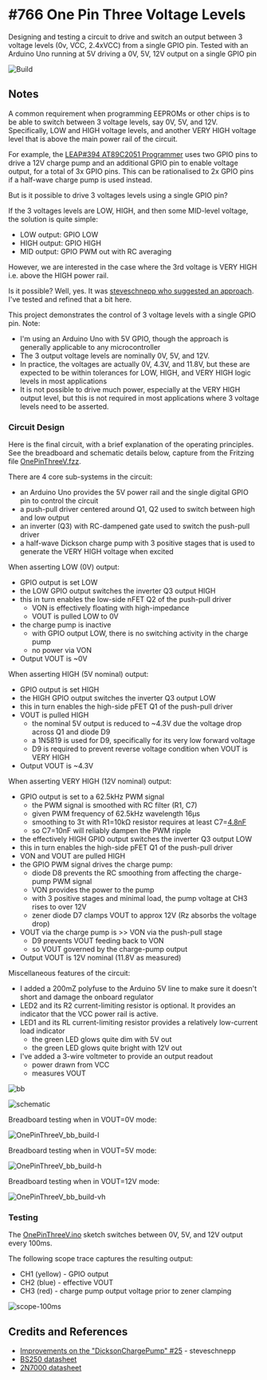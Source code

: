 # #766 One Pin Three Voltage Levels

Designing and testing a circuit to drive and switch an output between 3 voltage levels (0v, VCC, 2.4xVCC) from a single GPIO pin.
Tested with an Arduino Uno running at 5V driving a 0V, 5V, 12V output on a single GPIO pin

![Build](./assets/OnePinThreeV_build.jpg?raw=true)

## Notes

A common requirement when programming EEPROMs or other chips is to be able to switch between 3 voltage levels,
say 0V, 5V, and 12V. Specifically, LOW and HIGH voltage levels, and another VERY HIGH voltage level that is above the main power rail of the circuit.

For example, the
[LEAP#394 AT89C2051 Programmer](../../../../8051/AT89C2051/Programmer/)
uses two GPIO pins to drive a 12V charge pump and an additional GPIO pin to enable voltage output,
for a total of 3x GPIO pins. This can be rationalised to 2x GPIO pins if a half-wave charge pump is used instead.

But is it possible to drive 3 voltages levels using a single GPIO pin?

If the 3 voltages levels are LOW, HIGH, and then some MID-level voltage, the solution is quite simple:

* LOW output: GPIO LOW
* HIGH output: GPIO HIGH
* MID output: GPIO PWM out with RC averaging

However, we are interested in the case where the 3rd voltage is VERY HIGH i.e. above the HIGH power rail.

Is it possible? Well, yes. It was [steveschnepp who suggested an approach](https://github.com/tardate/LittleArduinoProjects/issues/25). I've tested and refined that a bit here.

This project demonstrates the control of 3 voltage levels with a single GPIO pin.
Note:

* I'm using an Arduino Uno with 5V GPIO, though the approach is generally applicable to any microcontroller
* The 3 output voltage levels are nominally 0V, 5V, and 12V.
* In practice, the voltages are actually 0V, 4.3V, and 11.8V, but these are expected to be within tolerances for LOW, HIGH, and VERY HIGH logic levels in most applications
* It is not possible to drive much power, especially at the VERY HIGH output level, but this is not required in most applications where 3 voltage levels need to be asserted.

### Circuit Design

Here is the final circuit, with a brief explanation of the operating principles.
See the breadboard and schematic details below, capture from the Fritzing file [OnePinThreeV.fzz](./OnePinThreeV.fzz).

There are 4 core sub-systems in the circuit:

* an Arduino Uno provides the 5V power rail and the single digital GPIO pin to control the circuit
* a push-pull driver centered around Q1, Q2 used to switch between high and low output
* an inverter (Q3) with RC-dampened gate used to switch the push-pull driver
* a half-wave Dickson charge pump with 3 positive stages that is used to generate the VERY HIGH voltage when excited

When asserting LOW (0V) output:

* GPIO output is set LOW
* the LOW GPIO output switches the inverter Q3 output HIGH
* this in turn enables the low-side nFET Q2 of the push-pull driver
    * VON is effectively floating with high-impedance
    * VOUT is pulled LOW to 0V
* the charge pump is inactive
    * with GPIO output LOW, there is no switching activity in the charge pump
    * no power via VON
* Output VOUT is ~0V

When asserting HIGH (5V nominal) output:

* GPIO output is set HIGH
* the HIGH GPIO output switches the inverter Q3 output LOW
* this in turn enables the high-side pFET Q1 of the push-pull driver
* VOUT is pulled HIGH
    * the nominal 5V output is reduced to ~4.3V due the voltage drop across Q1 and diode D9
    * a 1N5819 is used for D9, specifically for its very low forward voltage
    * D9 is required to prevent reverse voltage condition when VOUT is VERY HIGH
* Output VOUT is ~4.3V

When asserting VERY HIGH (12V nominal) output:

* GPIO output is set to a 62.5kHz PWM signal
    * the PWM signal is smoothed with RC filter (R1, C7)
    * given PWM frequency of 62.5kHz wavelength 16µs
    * smoothing to 3τ with R1=10kΩ resistor requires at least C7=[4.8nF](https://www.wolframalpha.com/input?i=%281%2F62.5kHz+*+3%29%2F10k%CE%A9)
    * so C7=10nF will reliably dampen the PWM ripple
* the effectively HIGH GPIO output switches the inverter Q3 output LOW
* this in turn enables the high-side pFET Q1 of the push-pull driver
* VON and VOUT are pulled HIGH
* the GPIO PWM signal drives the charge pump:
    * diode D8 prevents the RC smoothing from affecting the charge-pump PWM signal
    * VON provides the power to the pump
    * with 3 positive stages and minimal load, the pump voltage at CH3 rises to over 12V
    * zener diode D7 clamps VOUT to approx 12V (Rz absorbs the voltage drop)
* VOUT via the charge pump is >> VON via the push-pull stage
    * D9 prevents VOUT feeding back to VON
    * so VOUT governed by the charge-pump output
* Output VOUT is 12V nominal (11.8V as measured)

Miscellaneous features of the circuit:

* I added a 200mZ polyfuse to the Arduino 5V line to make sure it doesn't short and damage the onboard regulator
* LED2 and its R2 current-limiting resistor is optional. It provides an indicator that the VCC power rail is active.
* LED1 and its RL current-limiting resistor provides a relatively low-current load indicator
    * the green LED glows quite dim with 5V out
    * the green LED glows quite bright with 12V out
* I've added a 3-wire voltmeter to provide an output readout
    * power drawn from VCC
    * measures VOUT

![bb](./assets/OnePinThreeV_bb.jpg?raw=true)

![schematic](./assets/OnePinThreeV_schematic.jpg?raw=true)

Breadboard testing when in VOUT=0V mode:

![OnePinThreeV_bb_build-l](./assets/OnePinThreeV_bb_build-l.jpg?raw=true)

Breadboard testing when in VOUT=5V mode:

![OnePinThreeV_bb_build-h](./assets/OnePinThreeV_bb_build-h.jpg?raw=true)

Breadboard testing when in VOUT=12V mode:

![OnePinThreeV_bb_build-vh](./assets/OnePinThreeV_bb_build-vh.jpg?raw=true)

### Testing

The [OnePinThreeV.ino](./OnePinThreeV.ino) sketch switches between 0V, 5V, and 12V output every 100ms.

The following scope trace captures the resulting output:

* CH1 (yellow) - GPIO output
* CH2 (blue) - effective VOUT
* CH3 (red) - charge pump output voltage prior to zener clamping

![scope-100ms](./assets/scope-100ms.gif)

## Credits and References

* [Improvements on the "DicksonChargePump" #25](https://github.com/tardate/LittleArduinoProjects/issues/25) - steveschnepp
* [BS250 datasheet](https://www.futurlec.com/Transistors/BS250.shtml)
* [2N7000 datasheet](https://www.futurlec.com/Transistors/2N7000.shtml)
